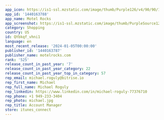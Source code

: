 ```yaml
---
app_icon: https://is1-ssl.mzstatic.com/image/thumb/Purple126/v4/90/90/12/9090128d-3f41-b6b2-355c-79898a161b73/AppIcon-1x_U007emarketing-0-7-0-sRGB-85-220.png/1024x1024bb.png
app_id: '1440163788'
app_name: Motel Rocks
app_screenshot: https://is1-ssl.mzstatic.com/image/thumb/PurpleSource126/v4/d3/5d/43/d35d43fd-dab4-ac70-e6d4-273af00deafc/88d76761-1a73-4a0a-a674-7f786055769f_1.jpg/1242x2688bb.png
category: Shopping
country: US
id: QYbkqf_vhni1
language: en
most_recent_release: '2024-01-05T00:00:00'
publisher_id: '1440163787'
publisher_name: motelrocks.com
rank: '525'
release_count_in_past_year: '7'
release_count_in_past_year_category: 22
release_count_in_past_year_top_in_category: 57
rep_email: michael.roguly@bitrise.io
rep_first_name: Michael
rep_full_name: Michael Roguly
rep_linkedin: https://www.linkedin.com/in/michael-roguly-77376710
rep_phone: +1 949-233-3404
rep_photo: michael.jpg
rep_title: Account Manager
store: itunes_connect
---
```

